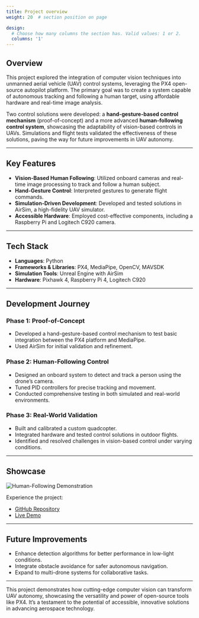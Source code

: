 ```yaml
---
title: Project overview
weight: 20  # section position on page

design:
  # Choose how many columns the section has. Valid values: 1 or 2.
  columns: '1'
---
```


## Overview
This project explored the integration of computer vision techniques into unmanned aerial vehicle (UAV) control systems, leveraging the PX4 open-source autopilot platform. The primary goal was to create a system capable of autonomous tracking and following a human target, using affordable hardware and real-time image analysis.

Two control solutions were developed: a **hand-gesture-based control mechanism** (proof-of-concept) and a more advanced **human-following control system**, showcasing the adaptability of vision-based controls in UAVs. Simulations and flight tests validated the effectiveness of these solutions, paving the way for future improvements in UAV autonomy.

---

## Key Features
- **Vision-Based Human Following**: Utilized onboard cameras and real-time image processing to track and follow a human subject.
- **Hand-Gesture Control**: Interpreted gestures to generate flight commands.
- **Simulation-Driven Development**: Developed and tested solutions in AirSim, a high-fidelity UAV simulator.
- **Accessible Hardware**: Employed cost-effective components, including a Raspberry Pi and Logitech C920 camera.

---

## Tech Stack
- **Languages**: Python
- **Frameworks & Libraries**: PX4, MediaPipe, OpenCV, MAVSDK
- **Simulation Tools**: Unreal Engine with AirSim
- **Hardware**: Pixhawk 4, Raspberry Pi 4, Logitech C920

---

## Development Journey
### Phase 1: Proof-of-Concept
- Developed a hand-gesture-based control mechanism to test basic integration between the PX4 platform and MediaPipe.
- Used AirSim for initial validation and refinement.

### Phase 2: Human-Following Control
- Designed an onboard system to detect and track a person using the drone’s camera.
- Tuned PID controllers for precise tracking and movement.
- Conducted comprehensive testing in both simulated and real-world environments.

### Phase 3: Real-World Validation
- Built and calibrated a custom quadcopter.
- Integrated hardware and tested control solutions in outdoor flights.
- Identified and resolved challenges in vision-based control under varying conditions.

---

## Showcase
![Human-Following Demonstration](images/human-following-demo.jpg)

Experience the project:
- [GitHub Repository](https://github.com/yourusername/project-repo)
- [Live Demo](https://your-live-demo-link.com)

---

## Future Improvements
- Enhance detection algorithms for better performance in low-light conditions.
- Integrate obstacle avoidance for safer autonomous navigation.
- Expand to multi-drone systems for collaborative tasks.

---

This project demonstrates how cutting-edge computer vision can transform UAV autonomy, showcasing the versatility and power of open-source tools like PX4. It’s a testament to the potential of accessible, innovative solutions in advancing aerospace technology.
